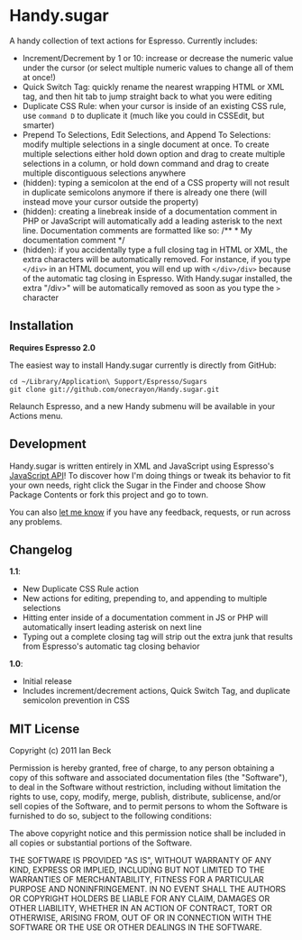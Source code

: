 # Handy.sugar

A handy collection of text actions for Espresso. Currently includes:

* Increment/Decrement by 1 or 10: increase or decrease the numeric value under the cursor (or select multiple numeric values to change all of them at once!)
* Quick Switch Tag: quickly rename the nearest wrapping HTML or XML tag, and then hit tab to jump straight back to what you were editing
* Duplicate CSS Rule: when your cursor is inside of an existing CSS rule, use `command D` to duplicate it (much like you could in CSSEdit, but smarter)
* Prepend To Selections, Edit Selections, and Append To Selections: modify multiple selections in a single document at once. To create multiple selections either hold down option and drag to create multiple selections in a column, or hold down command and drag to create multiple discontiguous selections anywhere
* (hidden): typing a semicolon at the end of a CSS property will not result in duplicate semicolons anymore if there is already one there (will instead move your cursor outside the property)
* (hidden): creating a linebreak inside of a documentation comment in PHP or JavaScript will automatically add a leading asterisk to the next line. Documentation comments are formatted like so:
        /**
         * My documentation comment
         */
* (hidden): if you accidentally type a full closing tag in HTML or XML, the extra characters will be automatically removed. For instance, if you type `</div>` in an HTML document, you will end up with `</div>/div>` because of the automatic tag closing in Espresso. With Handy.sugar installed, the extra "/div>" will be automatically removed as soon as you type the `>` character

## Installation

**Requires Espresso 2.0**

The easiest way to install Handy.sugar currently is directly from GitHub:

    cd ~/Library/Application\ Support/Espresso/Sugars
    git clone git://github.com/onecrayon/Handy.sugar.git

Relaunch Espresso, and a new Handy submenu will be available in your Actions menu.

## Development

Handy.sugar is written entirely in XML and JavaScript using Espresso's [JavaScript API](http://wiki.macrabbit.com/index/JavaScriptActions/)! To discover how I'm doing things or tweak its behavior to fit your own needs, right click the Sugar in the Finder and choose Show Package Contents or fork this project and go to town.

You can also [let me know](http://onecrayon.com/about/contact/) if you have any feedback, requests, or run across any problems.

## Changelog

**1.1**:

* New Duplicate CSS Rule action
* New actions for editing, prepending to, and appending to multiple selections
* Hitting enter inside of a documentation comment in JS or PHP will automatically insert leading asterisk on next line
* Typing out a complete closing tag will strip out the extra junk that results from Espresso's automatic tag closing behavior

**1.0**:

* Initial release
* Includes increment/decrement actions, Quick Switch Tag, and duplicate semicolon prevention in CSS

## MIT License

Copyright (c) 2011 Ian Beck

Permission is hereby granted, free of charge, to any person obtaining a copy of this software and associated documentation files (the "Software"), to deal in the Software without restriction, including without limitation the rights to use, copy, modify, merge, publish, distribute, sublicense, and/or sell copies of the Software, and to permit persons to whom the Software is furnished to do so, subject to the following conditions:

The above copyright notice and this permission notice shall be included in all copies or substantial portions of the Software.

THE SOFTWARE IS PROVIDED "AS IS", WITHOUT WARRANTY OF ANY KIND, EXPRESS OR IMPLIED, INCLUDING BUT NOT LIMITED TO THE WARRANTIES OF MERCHANTABILITY, FITNESS FOR A PARTICULAR PURPOSE AND NONINFRINGEMENT. IN NO EVENT SHALL THE AUTHORS OR COPYRIGHT HOLDERS BE LIABLE FOR ANY CLAIM, DAMAGES OR OTHER LIABILITY, WHETHER IN AN ACTION OF CONTRACT, TORT OR OTHERWISE, ARISING FROM, OUT OF OR IN CONNECTION WITH THE SOFTWARE OR THE USE OR OTHER DEALINGS IN THE SOFTWARE.
